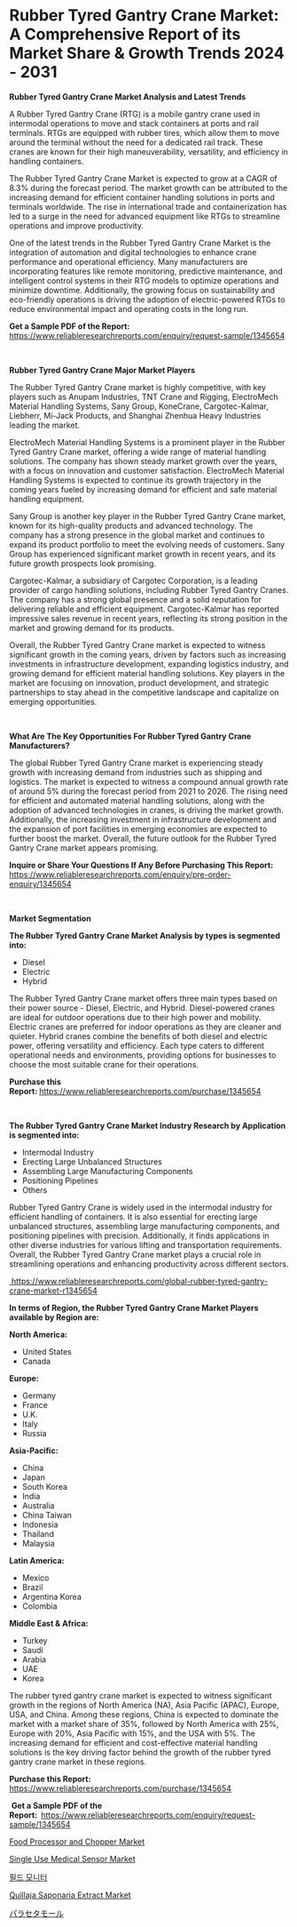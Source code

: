 <p><h1>Rubber Tyred Gantry Crane Market: A Comprehensive Report of its Market Share & Growth Trends 2024 - 2031</h1></p><p><strong>Rubber Tyred Gantry Crane Market Analysis and Latest Trends</strong></p>
<p><p>A Rubber Tyred Gantry Crane (RTG) is a mobile gantry crane used in intermodal operations to move and stack containers at ports and rail terminals. RTGs are equipped with rubber tires, which allow them to move around the terminal without the need for a dedicated rail track. These cranes are known for their high maneuverability, versatility, and efficiency in handling containers.</p><p>The Rubber Tyred Gantry Crane Market is expected to grow at a CAGR of 8.3% during the forecast period. The market growth can be attributed to the increasing demand for efficient container handling solutions in ports and terminals worldwide. The rise in international trade and containerization has led to a surge in the need for advanced equipment like RTGs to streamline operations and improve productivity.</p><p>One of the latest trends in the Rubber Tyred Gantry Crane Market is the integration of automation and digital technologies to enhance crane performance and operational efficiency. Many manufacturers are incorporating features like remote monitoring, predictive maintenance, and intelligent control systems in their RTG models to optimize operations and minimize downtime. Additionally, the growing focus on sustainability and eco-friendly operations is driving the adoption of electric-powered RTGs to reduce environmental impact and operating costs in the long run.</p></p>
<p><strong>Get a Sample PDF of the Report:&nbsp;</strong> <a href="https://www.reliableresearchreports.com/enquiry/request-sample/1345654">https://www.reliableresearchreports.com/enquiry/request-sample/1345654</a></p>
<p>&nbsp;</p>
<p><strong>Rubber Tyred Gantry Crane Major Market Players</strong></p>
<p><p>The Rubber Tyred Gantry Crane market is highly competitive, with key players such as Anupam Industries, TNT Crane and Rigging, ElectroMech Material Handling Systems, Sany Group, KoneCrane, Cargotec-Kalmar, Liebherr, Mi-Jack Products, and Shanghai Zhenhua Heavy Industries leading the market.</p><p>ElectroMech Material Handling Systems is a prominent player in the Rubber Tyred Gantry Crane market, offering a wide range of material handling solutions. The company has shown steady market growth over the years, with a focus on innovation and customer satisfaction. ElectroMech Material Handling Systems is expected to continue its growth trajectory in the coming years fueled by increasing demand for efficient and safe material handling equipment.</p><p>Sany Group is another key player in the Rubber Tyred Gantry Crane market, known for its high-quality products and advanced technology. The company has a strong presence in the global market and continues to expand its product portfolio to meet the evolving needs of customers. Sany Group has experienced significant market growth in recent years, and its future growth prospects look promising.</p><p>Cargotec-Kalmar, a subsidiary of Cargotec Corporation, is a leading provider of cargo handling solutions, including Rubber Tyred Gantry Cranes. The company has a strong global presence and a solid reputation for delivering reliable and efficient equipment. Cargotec-Kalmar has reported impressive sales revenue in recent years, reflecting its strong position in the market and growing demand for its products.</p><p>Overall, the Rubber Tyred Gantry Crane market is expected to witness significant growth in the coming years, driven by factors such as increasing investments in infrastructure development, expanding logistics industry, and growing demand for efficient material handling solutions. Key players in the market are focusing on innovation, product development, and strategic partnerships to stay ahead in the competitive landscape and capitalize on emerging opportunities.</p></p>
<p>&nbsp;</p>
<p><strong>What Are The Key Opportunities For Rubber Tyred Gantry Crane Manufacturers?</strong></p>
<p><p>The global Rubber Tyred Gantry Crane market is experiencing steady growth with increasing demand from industries such as shipping and logistics. The market is expected to witness a compound annual growth rate of around 5% during the forecast period from 2021 to 2026. The rising need for efficient and automated material handling solutions, along with the adoption of advanced technologies in cranes, is driving the market growth. Additionally, the increasing investment in infrastructure development and the expansion of port facilities in emerging economies are expected to further boost the market. Overall, the future outlook for the Rubber Tyred Gantry Crane market appears promising.</p></p>
<p><strong>Inquire or Share Your Questions If Any Before Purchasing This Report:</strong> <a href="https://www.reliableresearchreports.com/enquiry/pre-order-enquiry/1345654">https://www.reliableresearchreports.com/enquiry/pre-order-enquiry/1345654</a></p>
<p>&nbsp;</p>
<p><strong>Market Segmentation</strong></p>
<p><strong>The Rubber Tyred Gantry Crane Market Analysis by types is segmented into:</strong></p>
<p><ul><li>Diesel</li><li>Electric</li><li>Hybrid</li></ul></p>
<p><p>The Rubber Tyred Gantry Crane market offers three main types based on their power source - Diesel, Electric, and Hybrid. Diesel-powered cranes are ideal for outdoor operations due to their high power and mobility. Electric cranes are preferred for indoor operations as they are cleaner and quieter. Hybrid cranes combine the benefits of both diesel and electric power, offering versatility and efficiency. Each type caters to different operational needs and environments, providing options for businesses to choose the most suitable crane for their operations.</p></p>
<p><strong>Purchase this Report:&nbsp;</strong><a href="https://www.reliableresearchreports.com/purchase/1345654">https://www.reliableresearchreports.com/purchase/1345654</a></p>
<p>&nbsp;</p>
<p><strong>The Rubber Tyred Gantry Crane Market Industry Research by Application is segmented into:</strong></p>
<p><ul><li>Intermodal Industry</li><li>Erecting Large Unbalanced Structures</li><li>Assembling Large Manufacturing Components</li><li>Positioning Pipelines</li><li>Others</li></ul></p>
<p><p>Rubber Tyred Gantry Crane is widely used in the intermodal industry for efficient handling of containers. It is also essential for erecting large unbalanced structures, assembling large manufacturing components, and positioning pipelines with precision. Additionally, it finds applications in other diverse industries for various lifting and transportation requirements. Overall, the Rubber Tyred Gantry Crane market plays a crucial role in streamlining operations and enhancing productivity across different sectors.</p></p>
<p><a href="https://www.reliableresearchreports.com/global-rubber-tyred-gantry-crane-market-r1345654">&nbsp;https://www.reliableresearchreports.com/global-rubber-tyred-gantry-crane-market-r1345654</a></p>
<p><strong>In terms of Region, the Rubber Tyred Gantry Crane Market Players available by Region are:</strong></p>
<p>
    <p> <strong> North America: </strong>
        <ul>
            <li>United States</li>
            <li>Canada</li>
        </ul>
        </p> 
    <p> <strong> Europe: </strong>
        <ul>
            <li>Germany</li>
            <li>France</li>
            <li>U.K.</li>
            <li>Italy</li>
            <li>Russia</li>
        </ul>
        </p> 
    <p> <strong> Asia-Pacific: </strong>
        <ul>
            <li>China</li>
            <li>Japan</li>
            <li>South Korea</li>
            <li>India</li>
            <li>Australia</li>
            <li>China Taiwan</li>
            <li>Indonesia</li>
            <li>Thailand</li>
            <li>Malaysia</li>
        </ul>
        </p> 
    <p> <strong> Latin America: </strong>
        <ul>
            <li>Mexico</li>
            <li>Brazil</li>
            <li>Argentina Korea</li>
            <li>Colombia</li>
        </ul>
        </p> 
    <p> <strong> Middle East & Africa: </strong>
        <ul>
            <li>Turkey</li>
            <li>Saudi</li>
            <li>Arabia</li>
            <li>UAE</li>
            <li>Korea</li>
        </ul>
    </p>
    </p>
<p><p>The rubber tyred gantry crane market is expected to witness significant growth in the regions of North America (NA), Asia Pacific (APAC), Europe, USA, and China. Among these regions, China is expected to dominate the market with a market share of 35%, followed by North America with 25%, Europe with 20%, Asia Pacific with 15%, and the USA with 5%. The increasing demand for efficient and cost-effective material handling solutions is the key driving factor behind the growth of the rubber tyred gantry crane market in these regions.</p></p>
<p><strong>Purchase this Report: </strong><a href="https://www.reliableresearchreports.com/purchase/1345654">https://www.reliableresearchreports.com/purchase/1345654</a></p>
<p>&nbsp;<strong>Get a Sample PDF of the Report:&nbsp;&nbsp;</strong><a href="https://www.reliableresearchreports.com/enquiry/request-sample/1345654">https://www.reliableresearchreports.com/enquiry/request-sample/1345654</a></p>
<p><strong></strong></p>
<p><p><a href="https://github.com/joannagoyvaerts/Market-Research-Report-List-2/blob/main/food-processor-and-chopper-market.md">Food Processor and Chopper Market</a></p><p><a href="https://www.linkedin.com/pulse/analyzing-single-use-medical-sensor-market-global-industry-ginec?trackingId=jgG23gC5MInEbmFB1oliPg%3D%3D">Single Use Medical Sensor Market</a></p><p><a href="https://github.com/vsckjg50460/Market-Research-Report-List-1/blob/main/238212026770.md">필드 모니터</a></p><p><a href="https://issuu.com/reportprime-2/docs/quillaja-saponaria-extract-market-size-2030.pptx">Quillaja Saponaria Extract Market</a></p><p><a href="https://github.com/EstelWisozk1/Market-Research-Report-List-1/blob/main/188873329096.md">パラセタモール</a></p></p>